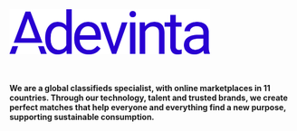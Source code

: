 <a href="https://www.adevinta.com/">
    <img target="_blank" src="assets/adevinta-blue.png" height="80px"/>
</a>

<br/>
<br/>
<br/>

**We are a global classifieds specialist, with online marketplaces in 11 countries. Through our technology, talent and trusted brands, we create perfect matches that help everyone and everything find a new purpose, supporting sustainable consumption.**

